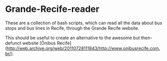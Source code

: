 Grande-Recife-reader
====================

These are a collection of bash scripts, which can read all the data about bus stops and bus lines in Recife, through the Grande Recife website.

This should be useful to create an alternative to the awesome but then-defunct website [Ônibus Recife] (http://web.archive.org/web/20110728111843/http://www.onibusrecife.com.br/).
